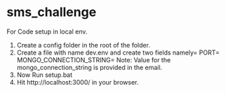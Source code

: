 # sms_challenge

For Code setup in local env.

1. Create a config folder in the root of the folder.
2. Create a file with name dev.env and create two fields namely=
   PORT=
   MONGO_CONNECTION_STRING=
   Note: Value for the mongo_connection_string is provided in the email.
3. Now Run setup.bat
4. Hit http://localhost:3000/ in your browser.
